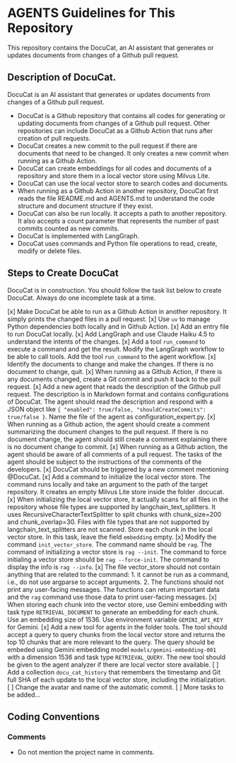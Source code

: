 # AGENTS Guidelines for This Repository

This repository contains the DocuCat, an AI assistant that generates or updates documents from changes of a Github pull request.

## Description of DocuCat.

DocuCat is an AI assistant that generates or updates documents from changes of a Github pull request.

- DocuCat is a Github repository that contains all codes for generating or updating documents from changes of a Github pull request. Other repositories can include DocuCat as a Github Action that runs after creation of pull requests.
- DocuCat creates a new commit to the pull request if there are documents that need to be changed. It only creates a new commit when running as a Github Action.
- DocuCat can create embeddings for all codes and documents of a repository and store them in a local vector store using Milvus Lite.
- DocuCat can use the local vector store to search codes and documents.
- When running as a Github Action in another repository, DocuCat first reads the file README.md and AGENTS.md to understand the code structure and document structure if they exist.
- DocuCat can also be run locally. It accepts a path to another repository. It also accepts a count parameter that represents the number of past commits counted as new commits.
- DocuCat is implemented with LangGraph.
- DocuCat uses commands and Python file operations to read, create, modify or delete files.

## Steps to Create DocuCat

DocuCat is in construction. You should follow the task list below to create DocuCat. Always do one incomplete task at a time.

[x] Make DocuCat be able to run as a Github Action in another repository. It simply prints the changed files in a pull request.
[x] Use `uv` to manage Python dependencies both locally and in Github Action.
[x] Add an entry file to run DocuCat locally.
[x] Add LangGraph and use Claude Haiku 4.5 to understand the intents of the changes.
[x] Add a tool `run_command` to execute a command and get the result. Modify the LangGraph workflow to be able to call tools. Add the tool `run_command` to the agent workflow.
[x] Identify the documents to change and make the changes. If there is no document to change, quit.
[x] When running as a Github Action, if there is any documents changed, create a Git commit and push it back to the pull request.
[x] Add a new agent that reads the description of the Github pull request. The description is in Markdown format and contains configurations of DocuCat. The agent should read the description and respond with a JSON object like `{ "enabled": true/false, "shouldCreateCommits": true/false }`. Name the file of the agent as configuration_expert.py.
[x] When running as a Github action, the agent should create a comment summarizing the document changes to the pull request. If there is no document change, the agent should still create a comment explaining there is no document change to commit.
[x] When running as a Github action, the agent should be aware of all comments of a pull request. The tasks of the agent should be subject to the instructions of the comments of the developers.
[x] DocuCat should be triggered by a new comment mentioning @DocuCat.
[x] Add a command to initialize the local vector store. The command runs locally and take an argument to the path of the target repository. It creates an empty Milvus Lite store inside the folder .docucat.
[x] When initializing the local vector store, it actually scans for all files in the repository whose file types are supported by langchain_text_splitters. It uses RecursiveCharacterTextSplitter to split chunks with chunk_size=200 and chunk_overlap=30. Files with file types that are not supported by langchain_text_splitters are not scanned. Store each chunk in the local vector store. In this task, leave the field `embedding` empty.
[x] Modify the command `init_vector_store`. The command name should be `rag`. The command of initializing a vector store is `rag --init`. The command to force initialing a vector store should be `rag --force-init`. The command to display the info is `rag --info`.
[x] The file vector_store should not contain anything that are related to the command: 1. it cannot be run as a command, i.e., do not use argparse to accept arguments. 2. The functions should not print any user-facing messages. The functions can return important data and the `rag` command use those data to print user-facing messages.
[x] When storing each chunk into the vector store, use Gemini embedding with task type `RETRIEVAL_DOCUMENT` to generate an embedding for each chunk. Use an embedding size of 1536. Use environment variable `GEMINI_API_KEY` for Gemini.
[x] Add a new tool for agents in the folder tools. The tool should accept a query to query chunks from the local vector store and returns the top 10 chunks that are more relevant to the query. The query should be embeded using Gemini embedding model `models/gemini-embedding-001` with a dimension 1536 and task type `RETRIEVAL_QUERY`. The new tool should be given to the agent analyzer if there are local vector store available.
[ ] Add a collection `docu_cat_history` that remembers the timestamp and Git full SHA of each update to the local vector store, including the initialization.
[ ] Change the avatar and name of the automatic commit.
[ ] More tasks to be added...

## Coding Conventions

### Comments

- Do not mention the project name in comments.
